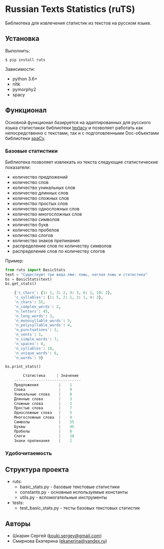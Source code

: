 # Russian Texts Statistics (ruTS)

Библиотека для извлечения статистик из текстов на русском языке.

## Установка

Выполнить:

```$ pip install ruts```

Зависимости:

* python 3.6+
* nltk
* pymorphy2
* spacy

## Функционал

Основной функционал базируется на адаптированных для русского языка статистиках библиотеки [textacy](https://github.com/chartbeat-labs/textacy) и позволяет работать как непосредственно с текстами, так и с подготовленными Doc-объектами библиотеки [spaCy](https://github.com/explosion/spaCy).

### Базовые статистики

Библиотека позволяет извлекать из текста следующие статистические показатели:

* количество предложений
* количество слов
* количество уникальных слов
* количество длинных слов
* количество сложных слов
* количество простых слов
* количество односложных слов
* количество многосложных слов
* количество символов
* количество букв
* количество пробелов
* количество слогов
* количество знаков препинания
* распределение слов по количеству символов
* распределение слов по количеству слогов

Пример:

```python
from ruts import BasicStats
text = "Существуют три вида лжи: ложь, наглая ложь и статистика"
bs = BasicStats(text)
bs.get_stats()

    {'c_chars': {1: 1, 3: 2, 4: 3, 6: 1, 10: 2},
    'c_syllables': {1: 5, 2: 1, 3: 1, 4: 2},
    'n_chars': 55,
    'n_complex_words': 2,
    'n_letters': 45,
    'n_long_words': 3,
    'n_monosyllable_words': 5,
    'n_polysyllable_words': 4,
    'n_punctuations': 2,
    'n_sents': 1,
    'n_simple_words': 7,
    'n_spaces': 8,
    'n_syllables': 18,
    'n_unique_words': 8,
    'n_words': 9}

bs.print_stats()

        Статистика     | Значение 
    ------------------------------
    Предложения         |    1     
    Слова               |    9     
    Уникальные слова    |    8     
    Длинные слова       |    3     
    Сложные слова       |    2     
    Простые слова       |    7     
    Односложные слова   |    5     
    Многосложные слова  |    4     
    Символы             |    55    
    Буквы               |    45    
    Пробелы             |    8     
    Слоги               |    18
    Знаки препинания    |    2
```

### Удобочитаемость

## Структура проекта

* ruts:
    * basic_stats.py - базовые текстовые статистики
    * constants.py - основные используемые константы
    * utils.py - вспомогательные инструменты
* tests:
    * test_basic_stats.py - тесты базовых текстовых статистик

## Авторы

* Шкарин Сергей (kouki.sergey@gmail.com)
* Смирнова Екатерина (ekanerina@yandex.ru)
